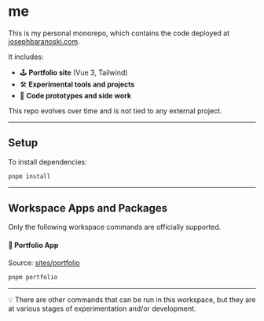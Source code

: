 # me

This is my personal monorepo, which contains the code deployed at [josephbaranoski.com](https://josephbaranoski.com).

It includes:
- 🕹 **Portfolio site** (Vue 3, Tailwind)
- 🛠 **Experimental tools and projects**
- 🧪 **Code prototypes and side work**

This repo evolves over time and is not tied to any external project.

---

## Setup

To install dependencies:
```bash
pnpm install
```

---

## Workspace Apps and Packages

Only the following workspace commands are officially supported.

#### 📁 Portfolio App
Source: [sites/portfolio](https://github.com/jbrnsk/me/tree/main/sites/portfolio
)

```bash
pnpm portfolio
```

---

💡 There are other commands that can be run in this workspace, but they are at various stages of experimentation and/or development.

